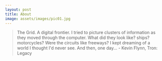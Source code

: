 ```yaml
---
layout: post
title: About
image: assets/images/pic01.jpg
---
```


>The Grid. A digital frontier. I tried to picture clusters of information as they moved through the computer. What did they look like? ships? motorcycles? Were the circuits like freeways? I kept dreaming of a world I thought I'd never see. And then, one day... - Kevin Flynn, Tron: Legacy